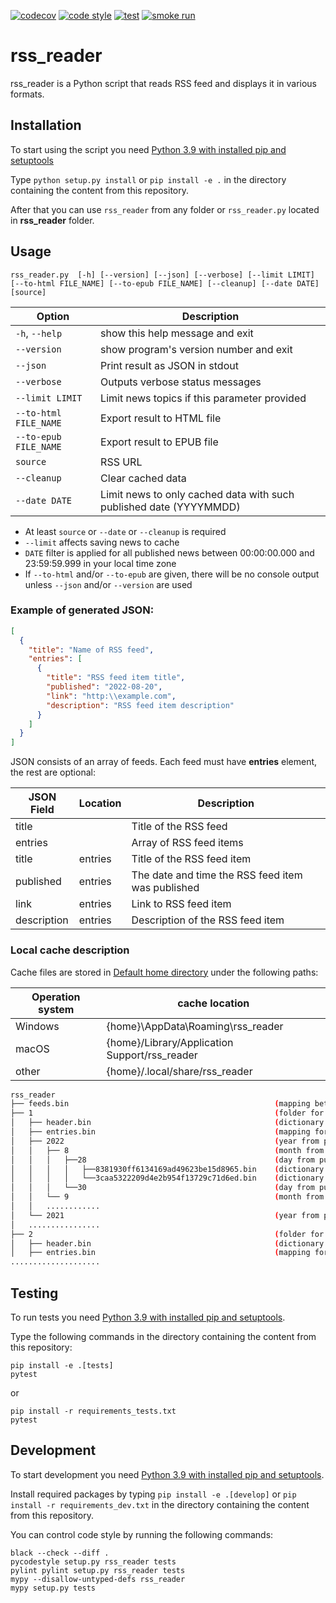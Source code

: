 [![codecov](https://codecov.io/gh/DiPal2/test_rss/branch/main/graph/badge.svg?token=PRS5R979VI)](https://codecov.io/gh/DiPal2/test_rss)
[![code style](https://github.com/DiPal2/test_rss/actions/workflows/code_style.yml/badge.svg)](https://github.com/DiPal2/test_rss/actions/workflows/code_style.yml)
[![test](https://github.com/DiPal2/test_rss/actions/workflows/test.yml/badge.svg)](https://github.com/DiPal2/test_rss/actions/workflows/test.yml)
[![smoke run](https://github.com/DiPal2/test_rss/actions/workflows/smoke_run.yml/badge.svg)](https://github.com/DiPal2/test_rss/actions/workflows/smoke_run.yml)

# rss_reader

rss_reader is a Python script that reads RSS feed and displays it in various formats.

## Installation

To start using the script you need [Python 3.9 with installed pip and setuptools](https://www.python.org/downloads/)

Type `python setup.py install` or `pip install -e .` in the directory containing the content from this repository.

After that you can use `rss_reader` from any folder or `rss_reader.py` located in **rss_reader** folder.

## Usage

`rss_reader.py  [-h] [--version] [--json] [--verbose] [--limit LIMIT] [--to-html FILE_NAME] [--to-epub FILE_NAME] [--cleanup] [--date DATE] [source]`

| Option                | Description                                                        |
|-----------------------|--------------------------------------------------------------------|
| `-h`, `--help`        | show this help message and exit                                    |
| `--version`           | show program's version number and exit                             |
| `--json`              | Print result as JSON in stdout                                     |
| `--verbose`           | Outputs verbose status messages                                    |
| `--limit LIMIT`       | Limit news topics if this parameter provided                       |
| `--to-html FILE_NAME` | Export result to HTML file                                         |
| `--to-epub FILE_NAME` | Export result to EPUB file                                         |
| `source`              | RSS URL                                                            |
| `--cleanup`           | Clear cached data                                                  |
| `--date DATE`         | Limit news to only cached data with such published date (YYYYMMDD) |

* At least `source` or `--date` or `--cleanup` is required
* `--limit` affects saving news to cache
* `DATE` filter is applied for all published news between 00:00:00.000 and 23:59:59.999 in your local time zone
* If `--to-html` and/or `--to-epub` are given, there will be no console output unless `--json` and/or `--version` are used

### Example of generated JSON:
```json
[
  {
    "title": "Name of RSS feed",
    "entries": [
      {
        "title": "RSS feed item title",
        "published": "2022-08-20",
        "link": "http:\\example.com",
        "description": "RSS feed item description"
      }
    ]
  }
]
```
JSON consists of an array of feeds. Each feed must have **entries** element, the rest are optional:

| JSON Field  | Location | Description                                       |
|-------------|----------|---------------------------------------------------|
| title       |          | Title of the RSS feed                             |
| entries     |          | Array of RSS feed items                           |
| title       | entries  | Title of the RSS feed item                        |
| published   | entries  | The date and time the RSS feed item was published |
| link        | entries  | Link to RSS feed item                             |
| description | entries  | Description of the RSS feed item                  |

### Local cache description

Cache files are stored in [Default home directory](https://en.wikipedia.org/wiki/Home_directory#Default_home_directory_per_operating_system) under the following paths:

| Operation system | cache location                                |
|------------------|-----------------------------------------------|
| Windows          | {home}\AppData\Roaming\rss_reader             |
| macOS            | {home}/Library/Application Support/rss_reader |
| other            | {home}/.local/share/rss_reader                |

```bash
rss_reader
├── feeds.bin                                              (mapping between url and local folder)
├── 1                                                      (folder for 1st loaded feed)
│   ├── header.bin                                         (dictionary for feed header information)
│   ├── entries.bin                                        (mapping for feed entry(guid, published_date_with_timezone, file_name_with_entry_dictionary))
│   ├── 2022                                               (year from published_date_with_timezone)
│   │   ├── 8                                              (month from published_date_with_timezone)
│   │   │   ├──28                                          (day from published_date_with_timezone)
│   │   │   │   ├──8381930ff6134169ad49623be15d8965.bin    (dictionary for 1st feed entry information that was published 2022-08-28)
│   │   │   │   └──3caa5322209d4e2b954f13729c71d6ed.bin    (dictionary for 2nd feed entry information that was published 2022-08-28)
│   │   │   └──30                                          (day from published_date_with_timezone)
│   │   └── 9                                              (month from published_date_with_timezone)
│   │   ............
│   └── 2021                                               (year from published_date_with_timezone)
│   ................
├── 2                                                      (folder for 2nd loaded feed)
│   ├── header.bin                                         (dictionary for feed header information)
│   ├── entries.bin                                        (mapping for feed entry(guid, published_date_with_timezone, file_name_with_entry_dictionary))
....................
```

## Testing

To run tests you need [Python 3.9 with installed pip and setuptools](https://www.python.org/downloads/).

Type the following commands in the directory containing the content from this repository:
```shell
pip install -e .[tests]
pytest
```
or
```shell
pip install -r requirements_tests.txt
pytest
```


## Development

To start development you need [Python 3.9 with installed pip and setuptools](https://www.python.org/downloads/).

Install required packages by typing `pip install -e .[develop]` or `pip install -r requirements_dev.txt` in the directory containing the content from this repository.

You can control code style by running the following commands:
```shell
black --check --diff .
pycodestyle setup.py rss_reader tests
pylint pylint setup.py rss_reader tests
mypy --disallow-untyped-defs rss_reader
mypy setup.py tests
```
